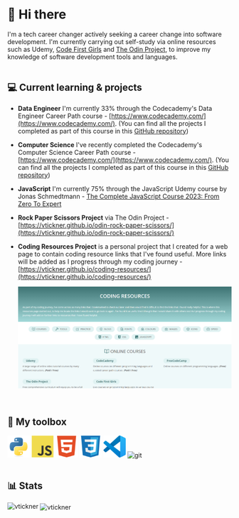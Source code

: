 # 👋 Hi there
I'm a tech career changer actively seeking a career change into software development. I'm currently carrying out self-study via online resources such as Udemy, [Code First Girls](https://codefirstgirls.com/) and [The Odin Project](https://www.theodinproject.com/), to improve my knowledge of software development tools and languages.
<br />
<br />
## 💻 Current learning & projects
- **Data Engineer** I'm currently 33% through the Codecademy's Data Engineer Career Path course - [https://www.codecademy.com/](https://www.codecademy.com/). (You can find all the projects I completed as part of this course in this [GitHub repository](https://github.com/VTickner/codecademy-data-engineer))

- **Computer Science** I've recently completed the Codecademy's Computer Science Career Path course - [https://www.codecademy.com/](https://www.codecademy.com/). (You can find all the projects I completed as part of this course in this [GitHub repository](https://github.com/VTickner/codecademy-computer-science))

- **JavaScript** I'm currently 75% through the JavaScript Udemy course by Jonas Schmedtmann - [The Complete JavaScript Course 2023: From Zero To Expert](https://www.udemy.com/course/the-complete-javascript-course/)

- **Rock Paper Scissors Project** via The Odin Project - [https://vtickner.github.io/odin-rock-paper-scissors/](https://vtickner.github.io/odin-rock-paper-scissors/)

- **Coding Resources Project** is a personal project that I created for a web page to contain coding resource links that I've found useful. More links will be added as I progress through my coding journey - [https://vtickner.github.io/coding-resources/](https://vtickner.github.io/coding-resources/)

  <img src="https://raw.githubusercontent.com/VTickner/coding-resources/main/img/desktop-screenshot.jpg" alt="coding resources project" width="500"/>
<br />

## 🧰 My toolbox

<img src="https://raw.githubusercontent.com/devicons/devicon/master/icons/python/python-original.svg" alt="python" width="50" height="50"/> <img src="https://raw.githubusercontent.com/devicons/devicon/1119b9f84c0290e0f0b38982099a2bd027a48bf1/icons/javascript/javascript-original.svg" alt="javascript" width="50" height="50"/> <img src="https://raw.githubusercontent.com/devicons/devicon/1119b9f84c0290e0f0b38982099a2bd027a48bf1/icons/html5/html5-plain.svg" alt="html5" width="50" height="50"/> <img src="https://raw.githubusercontent.com/devicons/devicon/1119b9f84c0290e0f0b38982099a2bd027a48bf1/icons/css3/css3-original.svg" alt="css3" width="50" height="50"/> <img src="https://raw.githubusercontent.com/devicons/devicon/1119b9f84c0290e0f0b38982099a2bd027a48bf1/icons/vscode/vscode-original.svg" alt="vs code" width="50" height="50"/> <img src="https://www.vectorlogo.zone/logos/git-scm/git-scm-icon.svg" alt="git" width="50" height="50"/>
<br />
<br />
## 📊 Stats
<p></p><img align="left" src="https://github-readme-stats.vercel.app/api?username=vtickner&hide=issues,contribs&show_icons=true&locale=en" alt="vtickner" /></p>
<p>&nbsp;<img align="center" src="https://github-readme-stats.vercel.app/api/top-langs?username=vtickner&show_icons=true&locale=en&layout=compact" alt="vtickner" /></p>
